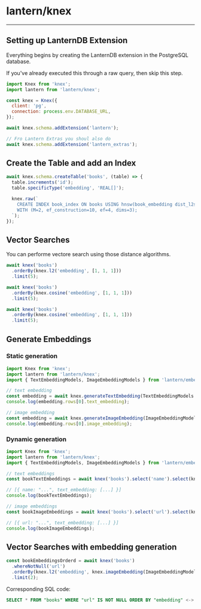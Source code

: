 # lantern/knex

---

## Setting up LanternDB Extension

Everything begins by creating the LanternDB extension in the PostgreSQL database.

If you've already executed this through a raw query, then skip this step.

```js
import Knex from 'knex';
import lantern from 'lantern/knex';

const knex = Knex({
  client: 'pg',
  connection: process.env.DATABASE_URL,
});

await knex.schema.addExtension('lantern');

// Fro Lantern Extras you shoul also do
await knex.schema.addExtension('lantern_extras');
```

## Create the Table and add an Index

```js
await knex.schema.createTable('books', (table) => {
  table.increments('id');
  table.specificType('embedding', 'REAL[]');

  knex.raw(`
    CREATE INDEX book_index ON books USING hnsw(book_embedding dist_l2sq_ops)
    WITH (M=2, ef_construction=10, ef=4, dims=3);
  `);
});
```

## Vector Searches

You can performe vectore search using those distance algorithms.

```js
await knex('books')
  .orderBy(knex.l2('embedding', [1, 1, 1]))
  .limit(5);

await knex('books')
  .orderBy(knex.cosine('embedding', [1, 1, 1]))
  .limit(5);

await knex('books')
  .orderBy(knex.cosine('embedding', [1, 1, 1]))
  .limit(5);
```

## Generate Embeddings

### Static generation

```js
import Knex from 'knex';
import lantern from 'lantern/knex';
import { TextEmbeddingModels, ImageEmbeddingModels } from 'lantern/embeddings';

// text embedding
const embedding = await knex.generateTextEmbedding(TextEmbeddingModels.BAAI_BGE_BASE_EN, 'hello world');
console.log(embedding.rows[0].text_embedding);

// image embedding
const embedding = await knex.generateImageEmbedding(ImageEmbeddingModels.CLIP_VIT_B_32_VISUAL, 'https://lantern.dev/images/home/footer.png');
console.log(embedding.rows[0].image_embedding);
```

### Dynamic generation

```js
import Knex from 'knex';
import lantern from 'lantern/knex';
import { TextEmbeddingModels, ImageEmbeddingModels } from 'lantern/embeddings';

// text embeddings
const bookTextEmbeddings = await knex('books').select('name').select(knex.textEmbedding(TextEmbeddingModels.BAAI_BGE_BASE_EN, 'name')).whereNotNull('name');

// [{ name: "...", text_embedding: [...] }]
console.log(bookTextEmbeddings);

// image embeddings
const bookImageEmbeddings = await knex('books').select('url').select(knex.imageEmbedding(ImageEmbeddingModels.BAAI_BGE_BASE_EN, 'url')).whereNotNull('url');

// [{ url: "...", text_embedding: [...] }]
console.log(bookImageEmbeddings);
```

## Vector Searches with embedding generation

```js
const bookEmbeddingsOrderd = await knex('books')
  .whereNotNull('url')
  .orderBy(knex.l2('embedding', knex.imageEmbedding(ImageEmbeddingModels.CLIP_VIT_B_32_VISUAL, 'url')), 'desc')
  .limit(2);
```

Corresponding SQL code:

```sql
SELECT * FROM "books" WHERE "url" IS NOT NULL ORDER BY "embedding" <-> image_embedding('clip/ViT-B-32-visual', "url") DESC LIMIT 2;
```
